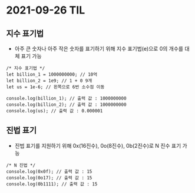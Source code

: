 # 2021-09-26 TIL

## 지수 표기법
* 아주 큰 숫자나 아주 작은 숫자를 표기하기 위해 지수 표기법(e)으로 0의 개수를 대체 표기 가능
~~~
/* 지수 표기법 */
let billion_1 = 1000000000; // 10억
let billion_2 = 1e9; // 1 + 0 9개
let us = 1e-6; // 왼쪽으로 6번 소수점 이동

console.log(billion_1); // 출력 값 : 1000000000
console.log(billion_2); // 출력 값 : 1000000000
console.log(us); // 출력 값 : 0.000001
~~~

## 진법 표기
* 진법 표기를 지원하기 위해 0x(16진수), 0o(8진수), 0b(2진수)로 N 진수 표기 가능
~~~
/* N 진법 */
console.log(0x0f); // 출력 값 : 15
console.log(0o17); // 출력 값 : 15
console.log(0b1111); // 출력 값 : 15
